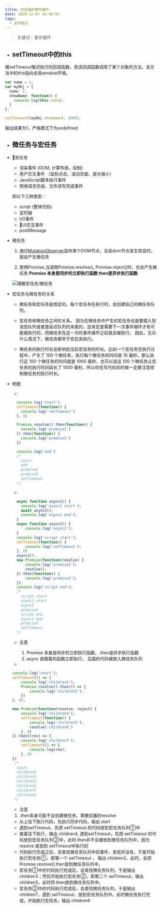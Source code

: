 ```yaml
---
title: 浏览器的事件循环
date: 2020-12-07 16:40:56
tags:
  - 读书笔记
---
```


> 关键词：事件循环

- ## setTimeout中的this

被setTimeout推迟执行的回调函数，若该回调函数调用了某个对象的方法，该方法中的this指向全局window环境。

```ts
var name = 1;
var myObj = {
  name: 2,
  showName: function() {
    console.log(this.name);
  }
};

setTimeout((myObj.showName), 1000);
```

输出结果为1，严格模式下为undefined

- ## 微任务与宏任务

- 宏任务

  - 渲染事件 (DOM, 计算布局，绘制)
  - 用户交互事件 （鼠标点击、滚动页面、放大缩小）
  - JavaScript脚本执行事件
  - 网络请求完成、文件读写完成事件
  
  即以下几种类型：
  - script (整体代码)
  - 定时器
  - I/O事件
  - UI交互事件
  - postMessage

- 微任务

  1. 通过[MutationObserver](https://developer.mozilla.org/zh-CN/docs/Web/API/MutationObserver)监听某个DOM节点，当该dom节点发生改变时，就会产生微任务

  2. 使用Promise,当调用Promise.resolve(), Promise.reject()时，也会产生微任务 **Promise 本身是同步的立即执行函数 then是异步执行函数**

  ![理解宏任务/微任务](https://p3-juejin.byteimg.com/tos-cn-i-k3u1fbpfcp/c838988a031048f5916b471370b3cd2b~tplv-k3u1fbpfcp-zoom-1.image)

- 宏任务与微任务的关系
  
  - 微任务和宏任务是绑定的，每个宏任务在执行时，会创建自己的微任务队列。

  - 宏任务和微任务之间的关系。 因为在微任务中产生的宏任务也是要插入到消息队列或者是延迟队列的末尾的，这肯定是需要下一次事件循环才有可能被执行的，而微任务在这一次的事件循环之前就会被执行。 因此，无论什么情况下，微任务都早于宏任务执行。

  - 微任务的执行时长会影响到当前宏任务的时长。比如一个宏任务在执行过程中，产生了 100 个微任务，执行每个微任务的时间是 10 毫秒，那么执行这 100 个微任务的时间就是 1000 毫秒，也可以说这 100 个微任务让宏任务的执行时间延长了 1000 毫秒。所以你在写代码的时候一定要注意控制微任务的执行时长。


- 例题

  - 
  
    ```js
      console.log('start')
      setTimeout(function() {
        console.log('setTimeout')
      }, 0)

      Promise.resolve().then(function() {
        console.log('promise1')
      }).then(function() {
        console.log('promise2')
      })

      console.log('end')
      /*
        start
        end
        promise1
        promise2
        setTimeout
      */
    ```
  - 
  ```js
    async function async1() {
      console.log('async1 start');
      await async2();
      console.log('async1 end');
    }
    async function async2() {
        console.log('async2');
    }
    console.log('script start');
    setTimeout(function() {
        console.log('setTimeout');
    }, 0)
    async1();
    new Promise(function(resolve) {
        console.log('promise1');
        resolve();
    }).then(function() {
        console.log('promise2');
    });
    console.log('script end');
    /*
      script start
      async1 start
      async2
      promise1
      script end
      async1 end
      promise2
      setTimeout
    */
  ```
  - 注意

    1. Promise 本身是同步的立即执行函数，.then是异步执行函数
    2. async 紧跟着的函数立即执行， 后面的代码被放入微任务队列

  - 
  ```js
  console.log('start');
  setTimeout(() => {
      console.log('children2');
      Promise.resolve().then(() => {
          console.log('children3');
      })
  }, 0);

  new Promise(function(resolve, reject) {
      console.log('children4');
      setTimeout(function() {
          console.log('children5');
          resolve('children6')
      }, 0)
  }).then((res) => {
      console.log('children7');
      setTimeout(() => {
          console.log(res);
      }, 0)
  })
   /*
    start
    children4
    children2
    children3
    children5
    children7
    children6
   */
  ```
  - 注意

  1. .then本身可能不会创建微任务，需要前置的resolve
  
  - 从上往下执行代码，先执行同步代码，输出 start
  - 遇到setTimeout，先把 setTimeout 的代码放到宏任务队列①中
  - 接着往下执行，输出 children4, 遇到setTimeout，先把 setTimeout 的代码放到宏任务队列②中，此时.then并不会被放到微任务队列中，因为 resolve 是放到 setTimeout中执行的
  - 代码执行完成之后，会查找微任务队列中的事件，发现并没有，于是开始执行宏任务①，即第一个 setTimeout ， 输出 children2，此时，会把 Promise.resolve().then放到微任务队列中。
  - 宏任务①中的代码执行完成后，会查找微任务队列，于是输出 children3；然后开始执行宏任务②，即第二个 setTimeout，输出 children5，此时将.then放到微任务队列中。
  - 宏任务②中的代码执行完成后，会查找微任务队列，于是输出 children7，遇到 setTimeout，放到宏任务队列中。此时微任务执行完成，开始执行宏任务，输出 children6
